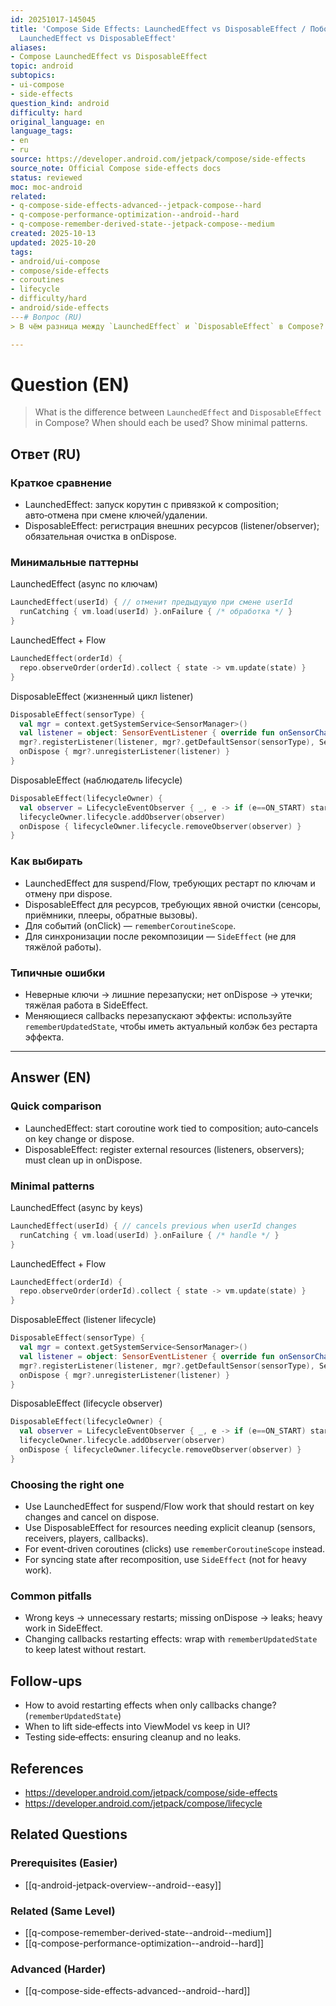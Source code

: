 ```yaml
---
id: 20251017-145045
title: 'Compose Side Effects: LaunchedEffect vs DisposableEffect / Побочные эффекты:
  LaunchedEffect vs DisposableEffect'
aliases:
- Compose LaunchedEffect vs DisposableEffect
topic: android
subtopics:
- ui-compose
- side-effects
question_kind: android
difficulty: hard
original_language: en
language_tags:
- en
- ru
source: https://developer.android.com/jetpack/compose/side-effects
source_note: Official Compose side‑effects docs
status: reviewed
moc: moc-android
related:
- q-compose-side-effects-advanced--jetpack-compose--hard
- q-compose-performance-optimization--android--hard
- q-compose-remember-derived-state--jetpack-compose--medium
created: 2025-10-13
updated: 2025-10-20
tags:
- android/ui-compose
- compose/side-effects
- coroutines
- lifecycle
- difficulty/hard
- android/side-effects
---# Вопрос (RU)
> В чём разница между `LaunchedEffect` и `DisposableEffect` в Compose? Когда использовать каждый? Приведите минимальные паттерны.

---
```


# Question (EN)
> What is the difference between `LaunchedEffect` and `DisposableEffect` in Compose? When should each be used? Show minimal patterns.

## Ответ (RU)

### Краткое сравнение
- LaunchedEffect: запуск корутин с привязкой к composition; авто‑отмена при смене ключей/удалении.
- DisposableEffect: регистрация внешних ресурсов (listener/observer); обязательная очистка в onDispose.

### Минимальные паттерны

LaunchedEffect (async по ключам)
```kotlin
LaunchedEffect(userId) { // отменит предыдущую при смене userId
  runCatching { vm.load(userId) }.onFailure { /* обработка */ }
}
```

LaunchedEffect + Flow
```kotlin
LaunchedEffect(orderId) {
  repo.observeOrder(orderId).collect { state -> vm.update(state) }
}
```

DisposableEffect (жизненный цикл listener)
```kotlin
DisposableEffect(sensorType) {
  val mgr = context.getSystemService<SensorManager>()
  val listener = object: SensorEventListener { override fun onSensorChanged(e: SensorEvent){ /* state */ } }
  mgr?.registerListener(listener, mgr?.getDefaultSensor(sensorType), SensorManager.SENSOR_DELAY_NORMAL)
  onDispose { mgr?.unregisterListener(listener) }
}
```

DisposableEffect (наблюдатель lifecycle)
```kotlin
DisposableEffect(lifecycleOwner) {
  val observer = LifecycleEventObserver { _, e -> if (e==ON_START) start(); if (e==ON_STOP) stop() }
  lifecycleOwner.lifecycle.addObserver(observer)
  onDispose { lifecycleOwner.lifecycle.removeObserver(observer) }
}
```

### Как выбирать
- LaunchedEffect для suspend/Flow, требующих рестарт по ключам и отмену при dispose.
- DisposableEffect для ресурсов, требующих явной очистки (сенсоры, приёмники, плееры, обратные вызовы).
- Для событий (onClick) — `rememberCoroutineScope`.
- Для синхронизации после рекомпозиции — `SideEffect` (не для тяжёлой работы).

### Типичные ошибки
- Неверные ключи → лишние перезапуски; нет onDispose → утечки; тяжёлая работа в SideEffect.
- Меняющиеся callbacks перезапускают эффекты: используйте `rememberUpdatedState`, чтобы иметь актуальный колбэк без рестарта эффекта.

---

## Answer (EN)

### Quick comparison
- LaunchedEffect: start coroutine work tied to composition; auto‑cancels on key change or dispose.
- DisposableEffect: register external resources (listeners, observers); must clean up in onDispose.

### Minimal patterns

LaunchedEffect (async by keys)
```kotlin
LaunchedEffect(userId) { // cancels previous when userId changes
  runCatching { vm.load(userId) }.onFailure { /* handle */ }
}
```

LaunchedEffect + Flow
```kotlin
LaunchedEffect(orderId) {
  repo.observeOrder(orderId).collect { state -> vm.update(state) }
}
```

DisposableEffect (listener lifecycle)
```kotlin
DisposableEffect(sensorType) {
  val mgr = context.getSystemService<SensorManager>()
  val listener = object: SensorEventListener { override fun onSensorChanged(e: SensorEvent){ /* state */ } }
  mgr?.registerListener(listener, mgr?.getDefaultSensor(sensorType), SensorManager.SENSOR_DELAY_NORMAL)
  onDispose { mgr?.unregisterListener(listener) }
}
```

DisposableEffect (lifecycle observer)
```kotlin
DisposableEffect(lifecycleOwner) {
  val observer = LifecycleEventObserver { _, e -> if (e==ON_START) start(); if (e==ON_STOP) stop() }
  lifecycleOwner.lifecycle.addObserver(observer)
  onDispose { lifecycleOwner.lifecycle.removeObserver(observer) }
}
```

### Choosing the right one
- Use LaunchedEffect for suspend/Flow work that should restart on key changes and cancel on dispose.
- Use DisposableEffect for resources needing explicit cleanup (sensors, receivers, players, callbacks).
- For event‑driven coroutines (clicks) use `rememberCoroutineScope` instead.
- For syncing state after recomposition, use `SideEffect` (not for heavy work).

### Common pitfalls
- Wrong keys → unnecessary restarts; missing onDispose → leaks; heavy work in SideEffect.
- Changing callbacks restarting effects: wrap with `rememberUpdatedState` to keep latest without restart.

## Follow-ups
- How to avoid restarting effects when only callbacks change? (`rememberUpdatedState`)
- When to lift side‑effects into ViewModel vs keep in UI?
- Testing side‑effects: ensuring cleanup and no leaks.

## References
- https://developer.android.com/jetpack/compose/side-effects
- https://developer.android.com/jetpack/compose/lifecycle

## Related Questions

### Prerequisites (Easier)
- [[q-android-jetpack-overview--android--easy]]

### Related (Same Level)
- [[q-compose-remember-derived-state--android--medium]]
- [[q-compose-performance-optimization--android--hard]]

### Advanced (Harder)
- [[q-compose-side-effects-advanced--android--hard]]

